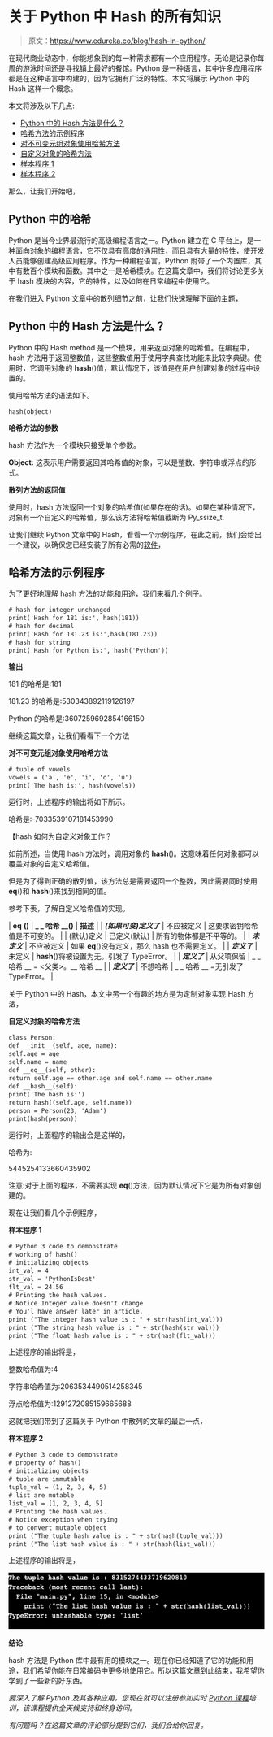 # 关于 Python 中 Hash 的所有知识

> 原文：<https://www.edureka.co/blog/hash-in-python/>

在现代商业动态中，你能想象到的每一种需求都有一个应用程序。无论是记录你每周的游泳时间还是寻找镇上最好的餐馆。Python 是一种语言，其中许多应用程序都是在这种语言中构建的，因为它拥有广泛的特性。本文将展示 Python 中的 Hash 这样一个概念。

本文将涉及以下几点:

*   [Python 中的 Hash 方法是什么？](#WhatIsHashMethodInPython?)
*   [哈希方法的示例程序](#SampleProgramForHashMethod)
*   [对不可变元组对象使用哈希方法](#UsingHashMethodForImmutableTupleObjects)
*   [自定义对象的哈希方法](#HashMethodForCustomObjects)
*   [样本程序 1](#SampleProgram1)
*   [样本程序 2](#SampleProgram2)

那么，让我们开始吧，

## **Python 中的哈希**

Python 是当今业界最流行的高级编程语言之一。Python 建立在 C 平台上，是一种面向对象的编程语言，它不仅具有高度的通用性，而且具有大量的特性，使开发人员能够创建高级应用程序。作为一种编程语言，Python 附带了一个内置库，其中有数百个模块和函数。其中之一是哈希模块。在这篇文章中，我们将讨论更多关于 hash 模块的内容，它的特性，以及如何在日常编程中使用它。

在我们进入 Python 文章中的散列细节之前，让我们快速理解下面的主题，

## **Python 中的 Hash 方法是什么？**

Python 中的 Hash method 是一个模块，用来返回对象的哈希值。在编程中，hash 方法用于返回整数值，这些整数值用于使用字典查找功能来比较字典键。使用时，它调用对象的 __hash__()值，默认情况下，该值是在用户创建对象的过程中设置的。

使用哈希方法的语法如下。

```
hash(object)
```

**哈希方法的参数**

hash 方法作为一个模块只接受单个参数。

**Object:** 这表示用户需要返回其哈希值的对象，可以是整数、字符串或浮点的形式。

**散列方法的返回值**

使用时，hash 方法返回一个对象的哈希值(如果存在的话)。如果在某种情况下，对象有一个自定义的哈希值，那么该方法将哈希值截断为 Py_ssize_t.

让我们继续 Python 文章中的 Hash，看看一个示例程序，在此之前，我们会给出一个建议，以确保您已经安装了所有必需的[软件](https://www.python.org/downloads/)，

## **哈希方法的示例程序**

为了更好地理解 hash 方法的功能和用途，我们来看几个例子。

```
# hash for integer unchanged
print('Hash for 181 is:', hash(181))
# hash for decimal
print('Hash for 181.23 is:',hash(181.23))
# hash for string
print('Hash for Python is:', hash('Python'))
```

**输出**

181 的哈希是:181

181.23 的哈希是:530343892119126197

Python 的哈希是:3607259692854166150

继续这篇文章，让我们看看下一个方法

**对不可变元组对象使用哈希方法**

```
# tuple of vowels
vowels = ('a', 'e', 'i', 'o', 'u')
print('The hash is:', hash(vowels))
```

运行时，上述程序的输出将如下所示。

哈希是:-7033539107181453990

【hash 如何为自定义对象工作？

如前所述，当使用 hash 方法时，调用对象的 __hash__()。这意味着任何对象都可以覆盖对象的自定义哈希值。

但是为了得到正确的散列值，该方法总是需要返回一个整数，因此需要同时使用 __eq__()和 __hash__()来找到相同的值。

参考下表，了解自定义哈希值的实现。

| **__eq__** **()** | **_ _ 哈希 __()** | **描述** |
| ***(如果可变)定义了*** | 不应被定义 | 这要求密钥哈希值是不可变的。 |
| (默认)定义 | 已定义(默认) | 所有的物体都是不平等的。 |
| ***未定义*** | 不应被定义 | 如果 __eq__()没有定义，那么 hash 也不需要定义。 |
| ***定义了*** | 未定义 | __hash__()将被设置为无。引发了 TypeError。 |
| ***定义了*** | 从父项保留 | _ _ 哈希 __ = <父类>。__ 哈希 __ |
| ***定义了*** | 不想哈希 | _ _ 哈希 __ =无引发了 TypeError。 |

关于 Python 中的 Hash，本文中另一个有趣的地方是为定制对象实现 Hash 方法，

**自定义对象的哈希方法**

```
class Person:
def __init__(self, age, name):
self.age = age
self.name = name
def __eq__(self, other):
return self.age == other.age and self.name == other.name
def __hash__(self):
print('The hash is:')
return hash((self.age, self.name))
person = Person(23, 'Adam')
print(hash(person))
```

运行时，上面程序的输出会是这样的，

哈希为:

5445254133660435902

注意:对于上面的程序，不需要实现 __eq__()方法，因为默认情况下它是为所有对象创建的。

现在让我们看几个示例程序，

**样本程序 1**

```
# Python 3 code to demonstrate
# working of hash()
# initializing objects
int_val = 4
str_val = 'PythonIsBest'
flt_val = 24.56
# Printing the hash values.
# Notice Integer value doesn't change
# You'l have answer later in article.
print ("The integer hash value is : " + str(hash(int_val)))
print ("The string hash value is : " + str(hash(str_val)))
print ("The float hash value is : " + str(hash(flt_val)))
```

上述程序的输出将是，

整数哈希值为:4

字符串哈希值为:2063534490514258345

浮点哈希值为:1291272085159665688

这就把我们带到了这篇关于 Python 中散列的文章的最后一点，

**样本程序 2**

```
# Python 3 code to demonstrate
# property of hash()
# initializing objects
# tuple are immutable
tuple_val = (1, 2, 3, 4, 5)
# list are mutable
list_val = [1, 2, 3, 4, 5]
# Printing the hash values.
# Notice exception when trying
# to convert mutable object
print ("The tuple hash value is : " + str(hash(tuple_val)))
print ("The list hash value is : " + str(hash(list_val))) 
```

上述程序的输出将是，

**![Output - Hash In Python - Edureka](img/0d08ab1173715093a704d4c7c56951ae.png)**

**结论**

hash 方法是 Python 库中最有用的模块之一。现在你已经知道了它的功能和用途，我们希望你能在日常编码中更多地使用它。所以这篇文章到此结束，我希望你学到了一些新的好东西。

*要深入了解 Python 及其各种应用，您现在就可以注册参加实时 [Python 课程](https://www.edureka.co/python-programming-certification-training)培训，该课程提供全天候支持和终身访问。*

*有问题吗？在这篇文章的评论部分提到它们，我们会给你回复。*
